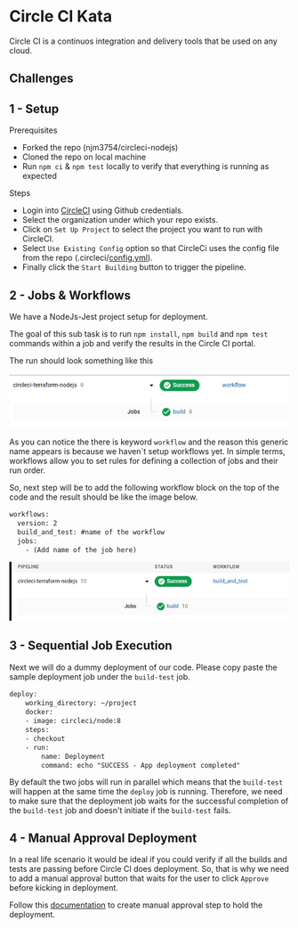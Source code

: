 # Circle CI Kata

Circle CI is a continuos integration and delivery tools that be used on any cloud.

## Challenges

## 1 - Setup

Prerequisites

- Forked the repo (njm3754/circleci-nodejs)
- Cloned the repo on local machine
- Run `npm ci` & `npm test` locally to verify that everything is running as expected

Steps

- Login into [CircleCI](https://circleci.com/) using Github credentials.
- Select the organization under which your repo exists.
- Click on `Set Up Project` to select the project you want to run with CircleCI.
- Select `Use Existing Config` option so that CircleCi uses the config file from the repo (.circleci/[config.yml](.circleci/config.yml)).
- Finally click the `Start Building` button to trigger the pipeline.

## 2 - Jobs & Workflows

We have a NodeJs-Jest project setup for deployment.

The goal of this sub task is to run `npm install`, `npm build` and `npm test` commands within a job and verify the results in the Circle CI portal.

The run should look something like this

![alt text](./images/CC1.PNG)

As you can notice the there is keyword `workflow` and the reason this generic name appears is because we haven`t setup workflows yet.
In simple terms, workflows allow you to set rules for defining a collection of jobs and their run order.

So, next step will be to add the following workflow block on the top of the code and the result should be like the image below.

    workflows:
      version: 2
      build_and_test: #name of the workflow
      jobs:
        - (Add name of the job here)

![alt text](./images/CC2.PNG)

## 3 - Sequential Job Execution

Next we will do a dummy deployment of our code. Please copy paste the sample deployment job under the `build-test` job.

    deploy:
        working_directory: ~/project
        docker:
        - image: circleci/node:8
        steps:
        - checkout
        - run:
            name: Deployment
            command: echo "SUCCESS - App deployment completed"

By default the two jobs will run in parallel which means that the `build-test` will happen at the same time the `deploy` job is running.
Therefore, we need to make sure that the deployment job waits for the successful completion of the `build-test` job and doesn't initiate if the `build-test` fails.

## 4 - Manual Approval Deployment

In a real life scenario it would be ideal if you could verify if all the builds and tests are passing before Circle CI does deployment.
So, that is why we need to add a manual approval button that waits for the user to click `Approve` before kicking in deployment.

Follow this [documentation](https://circleci.com/docs/2.0/workflows/?utm_medium=SEM&utm_source=gnb&utm_campaign=SEM-gb-DSA-Eng-uscan&utm_content=&utm_term=dynamicSearch-&gclid=Cj0KCQjws-OEBhCkARIsAPhOkIZGYE3L0OMR6SumDhQCQ9xW_wxSnFd6uW-zuJ4ASC8NComBDWhKQdkaAsVrEALw_wcB) to create manual approval step to hold the deployment.

